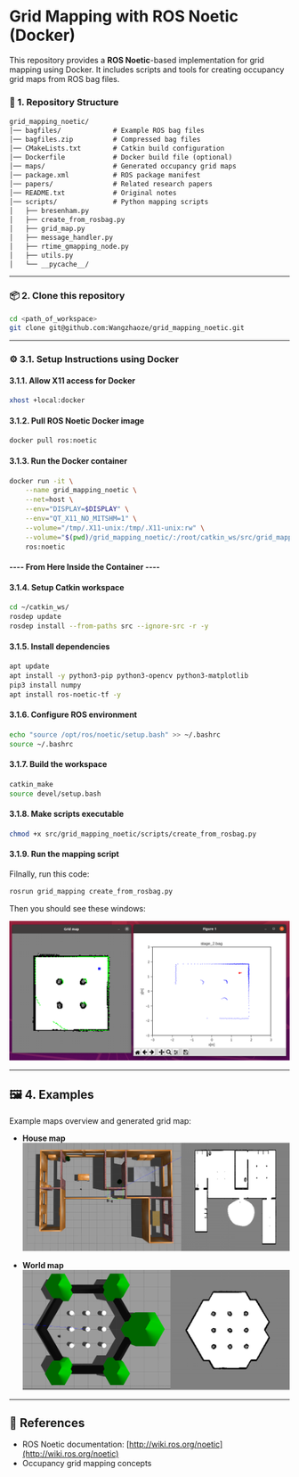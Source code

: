 # Grid Mapping with ROS Noetic (Docker)

This repository provides a **ROS Noetic**-based implementation for grid mapping using Docker. It includes scripts and tools for creating occupancy grid maps from ROS bag files.



### 📂 1. Repository Structure

```
grid_mapping_noetic/
│── bagfiles/             # Example ROS bag files
│── bagfiles.zip          # Compressed bag files
│── CMakeLists.txt        # Catkin build configuration
│── Dockerfile            # Docker build file (optional)
│── maps/                 # Generated occupancy grid maps
│── package.xml           # ROS package manifest
│── papers/               # Related research papers
│── README.txt            # Original notes
│── scripts/              # Python mapping scripts
│   ├── bresenham.py
│   ├── create_from_rosbag.py
│   ├── grid_map.py
│   ├── message_handler.py
│   ├── rtime_gmapping_node.py
│   ├── utils.py
│   └── __pycache__/
```

---


### 📦 2. Clone this repository
```bash
cd <path_of_workspace>
git clone git@github.com:Wangzhaoze/grid_mapping_noetic.git
```

---
### ⚙️ 3.1. Setup Instructions using Docker

#### 3.1.1. Allow X11 access for Docker
```bash
xhost +local:docker
```

#### 3.1.2. Pull ROS Noetic Docker image
```bash
docker pull ros:noetic
```

#### 3.1.3. Run the Docker container
```bash
docker run -it \
    --name grid_mapping_noetic \
    --net=host \
    --env="DISPLAY=$DISPLAY" \
    --env="QT_X11_NO_MITSHM=1" \
    --volume="/tmp/.X11-unix:/tmp/.X11-unix:rw" \
    --volume="$(pwd)/grid_mapping_noetic/:/root/catkin_ws/src/grid_mapping_noetic/" \
    ros:noetic
```

#### ---- From Here Inside the Container ----
#### 3.1.4. Setup Catkin workspace
```bash
cd ~/catkin_ws/
rosdep update
rosdep install --from-paths src --ignore-src -r -y
```

#### 3.1.5. Install dependencies
```bash
apt update
apt install -y python3-pip python3-opencv python3-matplotlib
pip3 install numpy
apt install ros-noetic-tf -y
```

#### 3.1.6. Configure ROS environment
```bash
echo "source /opt/ros/noetic/setup.bash" >> ~/.bashrc
source ~/.bashrc
```

#### 3.1.7. Build the workspace
```bash
catkin_make
source devel/setup.bash
```

#### 3.1.8. Make scripts executable
```bash
chmod +x src/grid_mapping_noetic/scripts/create_from_rosbag.py
```

#### 3.1.9. Run the mapping script
Filnally, run this code: 
```bash
rosrun grid_mapping create_from_rosbag.py
```
Then you should see these windows:

![Screenshot](figures/screen_shot.png)

---



## 🖼️ 4. Examples

Example maps overview and generated grid map:

- **House map**
![House Grid Map](figures/house_compared.png)


- **World map**
![World Grid Map](figures/world_compared.png)

---

## 📖 References

- ROS Noetic documentation: [http://wiki.ros.org/noetic](http://wiki.ros.org/noetic)
- Occupancy grid mapping concepts